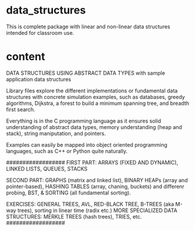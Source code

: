 # data_structures
This is complete package with linear and non-linear data structures 
intended for classroom use.

# content
DATA STRUCTURES USING ABSTRACT DATA TYPES with sample application data structures

Library files explore the different implementations or fundamental data structures with concrete simulation examples, such as
databases, greedy algorithms, Dijkstra, a forest to build a minimum spanning tree, and breadth first search.

Everything is in the C programming language as it ensures solid understanding of abstract data types,
memory understanding (heap and stack), string maniputation, and pointers. 

Examples can easily be mapped into object oriented programming languages, such as  C++ or Python quite naturally.

##################
FIRST PART: ARRAYS (FIXED AND DYNAMIC), LINKED LISTS, QUEUES, STACKS

SECOND PART: GRAPHS (matrix and linked list), BINARY HEAPs (array and pointer-based), HASHING TABLES (array, chaning, buckets) and differenr probing, BST, & SORTING (all fundamental sorting).

EXERCISES: GENERAL TREES, AVL, RED-BLACK TREE, B-TREES (aka M-way trees), sorting in linear time (radix etc.)
MORE SPECIALIZED DATA STRUCTURES: MERKLE TREES (hash trees), TRIES, etc.
##################



